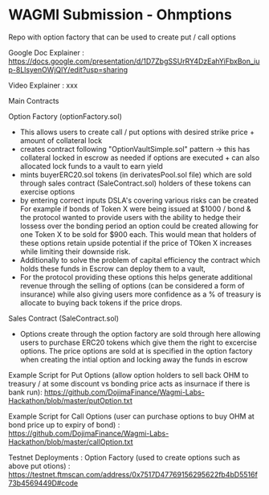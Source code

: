 # WAGMI Submission - Ohmptions

Repo with option factory that can be used to create put / call options  

Google Doc Explainer : https://docs.google.com/presentation/d/1D7ZbgSSUrRY4DzEahYiFbxBon_iup-8LlsyenOWjQlY/edit?usp=sharing

Video Explainer : xxx

Main Contracts 

Option Factory (optionFactory.sol)
- This allows users to create call / put options with desired strike price + amount of collateral lock 
- creates contract following "OptionVaultSimple.sol" pattern -> this has collateral locked in escrow as needed if options are executed + can also allocated lock funds to a vault to earn yield
- mints buyerERC20.sol tokens (in derivatesPool.sol file) which are sold through sales contract (SaleContract.sol) holders of these tokens can exercise options
- by entering correct inputs DSLA's covering various risks can be created 
For example if bonds of Token X were being issued at $1000 / bond & the protocol wanted to provide users with the ability to hedge their lossess over the bonding period an option could be created allowing for one Token X to be sold for $900 each. This would mean that holders of these options retain upside potential if the price of TOken X increases while limiting their downside risk.   
- Additionally to solve the problem of capital efficiency the contract which holds these funds in Escrow can deploy them to a vault, 
- For the protocol providing these options this helps generate additional revenue through the selling of options (can be considered a form of insurance) while also giving users more confidence as a % of treasury is allocate to buying back tokens if the price drops.

Sales Contract (SaleContract.sol)
- Options create through the option factory are sold through here allowing users to purchase ERC20 tokens which give them the right to excercise options. The price options are sold at is specified in the option factory when creating the intial option and locking away the funds in escrow 

Example Script for Put Options (allow option holders to sell back OHM to treasury / at some discount vs bonding price acts as insurnace if there is bank run): https://github.com/DojimaFinance/Wagmi-Labs-Hackathon/blob/master/putOption.txt

Example Script for Call Options (user can purchase options to buy OHM at bond price up to expiry of bond) 
: https://github.com/DojimaFinance/Wagmi-Labs-Hackathon/blob/master/callOption.txt

Testnet Deployments : 
Option Factory (used to create options such as above put otions) : 
https://testnet.ftmscan.com/address/0x7517D47769156295622fb4bD5516f73b4569449D#code


